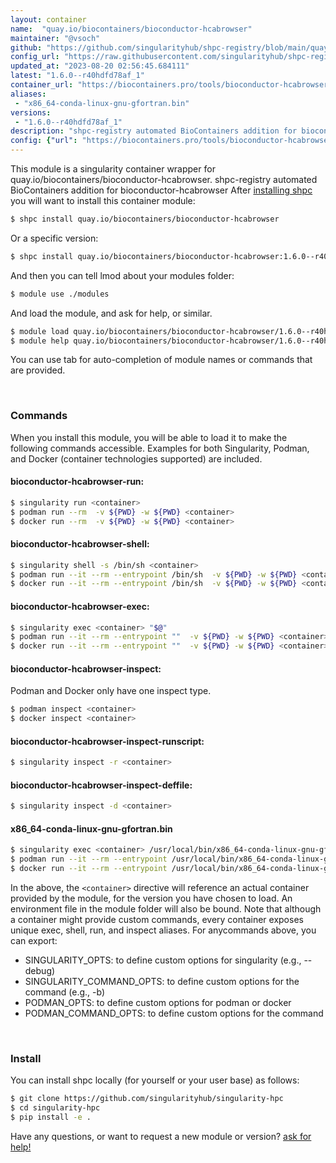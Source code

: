 ```yaml
---
layout: container
name:  "quay.io/biocontainers/bioconductor-hcabrowser"
maintainer: "@vsoch"
github: "https://github.com/singularityhub/shpc-registry/blob/main/quay.io/biocontainers/bioconductor-hcabrowser/container.yaml"
config_url: "https://raw.githubusercontent.com/singularityhub/shpc-registry/main/quay.io/biocontainers/bioconductor-hcabrowser/container.yaml"
updated_at: "2023-08-20 02:56:45.684111"
latest: "1.6.0--r40hdfd78af_1"
container_url: "https://biocontainers.pro/tools/bioconductor-hcabrowser"
aliases:
 - "x86_64-conda-linux-gnu-gfortran.bin"
versions:
 - "1.6.0--r40hdfd78af_1"
description: "shpc-registry automated BioContainers addition for bioconductor-hcabrowser"
config: {"url": "https://biocontainers.pro/tools/bioconductor-hcabrowser", "maintainer": "@vsoch", "description": "shpc-registry automated BioContainers addition for bioconductor-hcabrowser", "latest": {"1.6.0--r40hdfd78af_1": "sha256:92ed1e179be104e91de3f3ee0059d1e9792ff5c6cffaa0f6119343e6c39015d8"}, "tags": {"1.6.0--r40hdfd78af_1": "sha256:92ed1e179be104e91de3f3ee0059d1e9792ff5c6cffaa0f6119343e6c39015d8"}, "docker": "quay.io/biocontainers/bioconductor-hcabrowser", "aliases": {"x86_64-conda-linux-gnu-gfortran.bin": "/usr/local/bin/x86_64-conda-linux-gnu-gfortran.bin"}}
---
```


This module is a singularity container wrapper for quay.io/biocontainers/bioconductor-hcabrowser.
shpc-registry automated BioContainers addition for bioconductor-hcabrowser
After [installing shpc](#install) you will want to install this container module:


```bash
$ shpc install quay.io/biocontainers/bioconductor-hcabrowser
```

Or a specific version:

```bash
$ shpc install quay.io/biocontainers/bioconductor-hcabrowser:1.6.0--r40hdfd78af_1
```

And then you can tell lmod about your modules folder:

```bash
$ module use ./modules
```

And load the module, and ask for help, or similar.

```bash
$ module load quay.io/biocontainers/bioconductor-hcabrowser/1.6.0--r40hdfd78af_1
$ module help quay.io/biocontainers/bioconductor-hcabrowser/1.6.0--r40hdfd78af_1
```

You can use tab for auto-completion of module names or commands that are provided.

<br>

### Commands

When you install this module, you will be able to load it to make the following commands accessible.
Examples for both Singularity, Podman, and Docker (container technologies supported) are included.

#### bioconductor-hcabrowser-run:

```bash
$ singularity run <container>
$ podman run --rm  -v ${PWD} -w ${PWD} <container>
$ docker run --rm  -v ${PWD} -w ${PWD} <container>
```

#### bioconductor-hcabrowser-shell:

```bash
$ singularity shell -s /bin/sh <container>
$ podman run --it --rm --entrypoint /bin/sh  -v ${PWD} -w ${PWD} <container>
$ docker run --it --rm --entrypoint /bin/sh  -v ${PWD} -w ${PWD} <container>
```

#### bioconductor-hcabrowser-exec:

```bash
$ singularity exec <container> "$@"
$ podman run --it --rm --entrypoint ""  -v ${PWD} -w ${PWD} <container> "$@"
$ docker run --it --rm --entrypoint ""  -v ${PWD} -w ${PWD} <container> "$@"
```

#### bioconductor-hcabrowser-inspect:

Podman and Docker only have one inspect type.

```bash
$ podman inspect <container>
$ docker inspect <container>
```

#### bioconductor-hcabrowser-inspect-runscript:

```bash
$ singularity inspect -r <container>
```

#### bioconductor-hcabrowser-inspect-deffile:

```bash
$ singularity inspect -d <container>
```


#### x86_64-conda-linux-gnu-gfortran.bin

```bash
$ singularity exec <container> /usr/local/bin/x86_64-conda-linux-gnu-gfortran.bin
$ podman run --it --rm --entrypoint /usr/local/bin/x86_64-conda-linux-gnu-gfortran.bin   -v ${PWD} -w ${PWD} <container> -c " $@"
$ docker run --it --rm --entrypoint /usr/local/bin/x86_64-conda-linux-gnu-gfortran.bin   -v ${PWD} -w ${PWD} <container> -c " $@"
```



In the above, the `<container>` directive will reference an actual container provided
by the module, for the version you have chosen to load. An environment file in the
module folder will also be bound. Note that although a container
might provide custom commands, every container exposes unique exec, shell, run, and
inspect aliases. For anycommands above, you can export:

 - SINGULARITY_OPTS: to define custom options for singularity (e.g., --debug)
 - SINGULARITY_COMMAND_OPTS: to define custom options for the command (e.g., -b)
 - PODMAN_OPTS: to define custom options for podman or docker
 - PODMAN_COMMAND_OPTS: to define custom options for the command

<br>

### Install

You can install shpc locally (for yourself or your user base) as follows:

```bash
$ git clone https://github.com/singularityhub/singularity-hpc
$ cd singularity-hpc
$ pip install -e .
```

Have any questions, or want to request a new module or version? [ask for help!](https://github.com/singularityhub/singularity-hpc/issues)